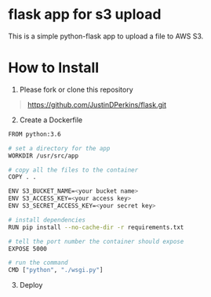 # flask app for s3 upload

This is a simple python-flask app to upload a file to AWS S3.

# How to Install

1. Please fork or clone this repository
> https://github.com/JustinDPerkins/flask.git

2. Create a Dockerfile
```bash
FROM python:3.6

# set a directory for the app
WORKDIR /usr/src/app

# copy all the files to the container
COPY . .

ENV S3_BUCKET_NAME=<your bucket name>
ENV S3_ACCESS_KEY=<your access key>
ENV S3_SECRET_ACCESS_KEY=<your secret key>

# install dependencies
RUN pip install --no-cache-dir -r requirements.txt

# tell the port number the container should expose
EXPOSE 5000

# run the command
CMD ["python", "./wsgi.py"]
```

3. Deploy
